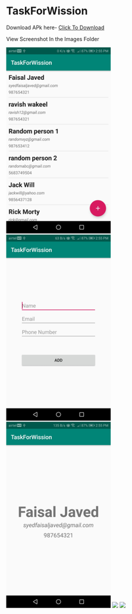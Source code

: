 # TaskForWission

Download APk here- <a href="app-debug.apk"> Click To Download </a>

View Screenshot In the Images Folder

<img src="images/1.jpg" height="500">
<img src="images/2.jpg" height="500">
<img src="images/3.jpg" height="500">
<img src="images/4.jpg" height="500">
<img src="images/5.jpg" height="500">
